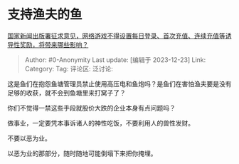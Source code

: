 # 支持渔夫的鱼
[国家新闻出版署征求意见，网络游戏不得设置每日登录、首次充值、连续充值等诱导性奖励，将带来哪些影响？](https://www.zhihu.com/question/636086406/answer/3335267471)

> Author: #0-Anonymity
> Last update: [编辑于 2023-12-23]
> Link:
> Category: 
> Tag:
> 评论区:
> 泛讨论:

这是鱼们在抱怨鱼塘管理员禁止使用高压电和鱼炮吗？是鱼们在害怕渔夫要是没有足够的收获，就不会到鱼塘里来打窝子了？

你们不觉得一禁这些手段就股价大跌的企业本身有点问题吗？

做事业，一定要凭本事诉诸人的神性吃饭，不要利用人的兽性发财。

不要以恶为业。

以恶为业的那部分，随时随地可能倒塌下来把你掩埋。
